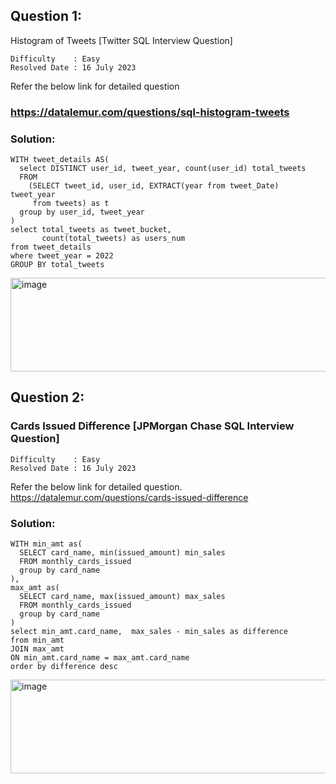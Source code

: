 ## Question 1:
Histogram of Tweets [Twitter SQL Interview Question]

```
Difficulty    : Easy
Resolved Date : 16 July 2023
```

Refer the below link for detailed question
### https://datalemur.com/questions/sql-histogram-tweets

### Solution:
```
WITH tweet_details AS(
  select DISTINCT user_id, tweet_year, count(user_id) total_tweets
  FROM
    (SELECT tweet_id, user_id, EXTRACT(year from tweet_Date) tweet_year 
     from tweets) as t
  group by user_id, tweet_year  
)
select total_tweets as tweet_bucket,
       count(total_tweets) as users_num
from tweet_details
where tweet_year = 2022
GROUP BY total_tweets
```
<img width="763" height="150" alt="image" src="https://github.com/SenthilKumar009/SQL_Learning/assets/24444578/a7c331e2-72e4-4104-8f66-98dde5e6eaaf">


## Question 2:
### Cards Issued Difference [JPMorgan Chase SQL Interview Question]

```
Difficulty    : Easy
Resolved Date : 16 July 2023
```

Refer the below link for detailed question.
https://datalemur.com/questions/cards-issued-difference

### Solution:

```
WITH min_amt as(
  SELECT card_name, min(issued_amount) min_sales
  FROM monthly_cards_issued
  group by card_name  
),
max_amt as(
  SELECT card_name, max(issued_amount) max_sales
  FROM monthly_cards_issued
  group by card_name  
)
select min_amt.card_name,  max_sales - min_sales as difference
from min_amt
JOIN max_amt
ON min_amt.card_name = max_amt.card_name
order by difference desc
```
<img width="763" height="150" alt="image" src="https://github.com/SenthilKumar009/SQL_Learning/assets/24444578/0f20cbcb-abca-452d-835d-a525a8580f8a">

